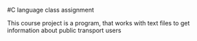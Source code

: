 #C language class assignment

This course project is a program, that works with text files to get information about public transport users
